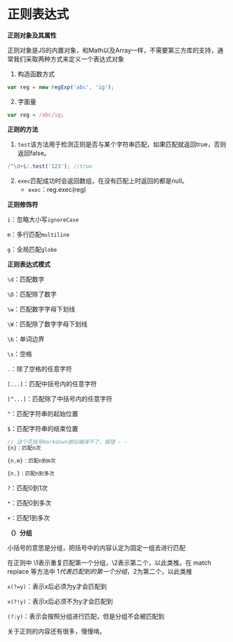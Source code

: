 # 正则表达式

**正则对象及其属性**

正则对象是JS的内置对象，和Math以及Array一样，不需要第三方库的支持，通常我们采取两种方式来定义一个表达式对象


1. 构造函数方式
```js
var reg = new regExp('abc', 'ig');
```

2. 字面量
```js
var reg = /abc/ig;
```

**正则的方法**

1. `test`该方法用于检测正则是否与某个字符串匹配，如果匹配就返回true，否则返回false。
```js
/^\d+$/.test('123'); //true
```

2. `exec`匹配成功时会返回数组，在没有匹配上时返回的都是null。
    - `exec`：reg.exec(reg)


**正则修饰符**

`i`：忽略大小写`ignoreCase`

`m`：多行匹配`multiline`

`g`：全局匹配`globe`

**正则表达式模式**

`\d`：匹配数字

`\D`：匹配除了数字

`\w`：匹配数字字母下划线

`\W`：匹配除了数字字母下划线

`\b`：单词边界

`\s`：空格

`.`：除了空格的任意字符

`[...]`：匹配中括号内的任意字符

`[^...]`：匹配除了中括号内的任意字符

`^`：匹配字符串的起始位置

`$`：匹配字符串的结束位置
```js
// 这个花括号markdown貌似编译不了，报错 - -
{n}：匹配n次

{n,m}：匹配n到m次

{n,}：匹配n到多次
```

`?`：匹配0到1次

`*`：匹配0到多次

`+`：匹配1到多次

**（）分组**

小括号的意思是分组，把括号中的内容认定为固定一组去进行匹配

在正则中 \1表示重复匹配第一个分组，\2表示第二个，以此类推。在 match  replace 等方法中 $1代表匹配到的第一个分组，$2为第二个，以此类推

`x(?=y)`：表示x后必须为y才会匹配到

`x(?!y)`：表示x后必须不为y才会匹配到

`(?:y)`：表示会按照分组进行匹配，但是分组不会被匹配到


关于正则的内容还有很多，慢慢啃。